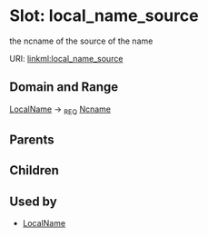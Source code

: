 
# Slot: local_name_source


the ncname of the source of the name

URI: [linkml:local_name_source](https://w3id.org/linkml/local_name_source)


## Domain and Range

[LocalName](LocalName.md) ->  <sub>REQ</sub>
 [Ncname](Ncname.md)

## Parents


## Children


## Used by

 * [LocalName](LocalName.md)
